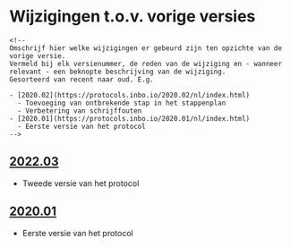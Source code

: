 # Wijzigingen t.o.v. vorige versies

```{=html}
<!--
Omschrijf hier welke wijzigingen er gebeurd zijn ten opzichte van de vorige versie. 
Vermeld bij elk versienummer, de reden van de wijziging en - wanneer relevant - een beknopte beschrijving van de wijziging.
Gesorteerd van recent naar oud. E.g.

- [2020.02](https://protocols.inbo.io/2020.02/nl/index.html)
  - Toevoeging van ontbrekende stap in het stappenplan
  - Verbetering van schrijffouten
- [2020.01](https://protocols.inbo.io/2020.01/nl/index.html)
  - Eerste versie van het protocol
-->
```
## [2022.03](https://protocols.inbo.io/2022.03/nl/index.html)

-   Tweede versie van het protocol

## [2020.01](https://protocols.inbo.io/2020.01/nl/index.html)

-   Eerste versie van het protocol
